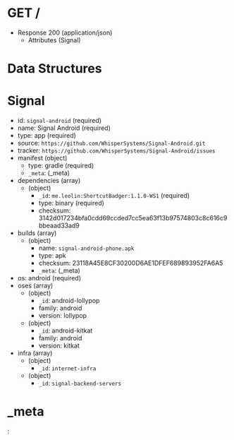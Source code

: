# GET /
+ Response 200 (application/json)
    + Attributes (Signal)

# Data Structures

# Signal

- id: `signal-android` (required)
- name: Signal Android (required)
- type: app (required)
- source: `https://github.com/WhisperSystems/Signal-Android.git`
- tracker: `https://github.com/WhisperSystems/Signal-Android/issues`
- manifest (object)
    - type: gradle (required)
    - `_meta`: (_meta)
- dependencies (array)
    - (object)
        - `_id`: `me.leolin:ShortcutBadger:1.1.0-WS1` (required)
        - type: binary (required)
        - checksum: 3142d017234bfa0cdd69ccded7cc5ea63f13b97574803c8c616c9bbeaad33ad9
- builds (array)
    - (object)
        - name: `signal-android-phone.apk`
        - type: apk
        - checksum: 23118A45E8CF30200D6AE1DFEF689893952FA6A5
        - `_meta`: (_meta)
- os: android (required)
- oses (array)
    - (object)
        - `_id`: android-lollypop
        - family: android
        - version: lollypop 
    - (object)
        - `_id`: android-kitkat
        - family: android
        - version: kitkat
- infra (array)
    - (object)
        - `_id`: `internet-infra`
    - (object)
        - `_id`: `signal-backend-servers`

# _meta

:[](../../../schema/_meta/index.md)

